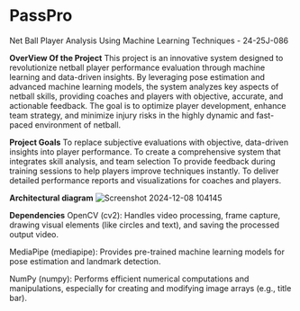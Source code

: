 # PassPro
Net Ball Player Analysis Using Machine Learning Techniques - 24-25J-086

**OverView Of the Project**
This project is an innovative system designed to revolutionize netball player performance evaluation through machine learning and data-driven insights. By leveraging pose estimation and advanced machine learning models, the system analyzes key aspects of netball skills, providing coaches and players with objective, accurate, and actionable feedback. The goal is to optimize player development, enhance team strategy, and minimize injury risks in the highly dynamic and fast-paced environment of netball.

**Project Goals**
To replace subjective evaluations with objective, data-driven insights into player performance. 
To create a comprehensive system that integrates skill analysis, and team selection 
To provide feedback during training sessions to help players improve techniques instantly. 
To deliver detailed performance reports and visualizations for coaches and players.

**Architectural diagram**
![Screenshot 2024-12-08 104145](https://github.com/user-attachments/assets/cac4b86e-4834-44ac-9851-455bc7877166)


**Dependencies**
OpenCV (cv2): Handles video processing, frame capture, drawing visual elements (like circles and text), and saving the processed output video.

MediaPipe (mediapipe): Provides pre-trained machine learning models for pose estimation and landmark detection.

NumPy (numpy): Performs efficient numerical computations and manipulations, especially for creating and modifying image arrays (e.g., title bar).
